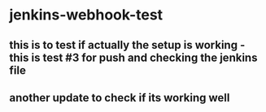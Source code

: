 # jenkins-webhook-test

## this is to test if actually the setup is working - this is test #3 for push and checking the jenkins file

## another update to check if its working well

